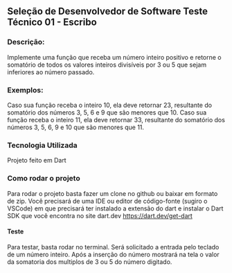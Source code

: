 ## Seleção de Desenvolvedor de Software Teste Técnico 01 - Escribo ###

### Descrição:  <br>
Implemente uma função que receba um número inteiro positivo e retorne o
somatório de todos os valores inteiros divisíveis por 3 ou 5 que sejam inferiores ao
número passado.

### Exemplos: <br>
Caso sua função receba o inteiro 10, ela deve retornar 23, resultante do somatório
dos números 3, 5, 6 e 9 que são menores que 10.
Caso sua função receba o inteiro 11, ela deve retornar 33, resultante do somatório
dos números 3, 5, 6, 9 e 10 que são menores que 11.

### Tecnologia Utilizada
Projeto feito em Dart

### Como rodar o projeto
Para rodar o projeto basta fazer um clone no github ou baixar em formato de zip.
Você precisará de uma IDE ou editor de código-fonte (sugiro o VSCode) em que precisará ter instalado a extensão do dart e instalar o Dart SDK que você encontra no site dart.dev <https://dart.dev/get-dart>

#### Teste
Para testar, basta rodar no terminal. Será solicitado a entrada pelo teclado de um número inteiro.
Após a inserção do número mostrará na tela o valor da somatoria dos multiplos de 3 ou 5 do número digitado.
